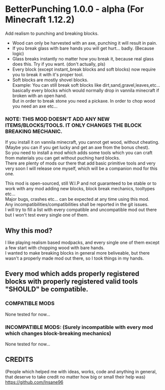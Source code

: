 # BetterPunching 1.0.0 - alpha (For Minecraft 1.12.2)
Add realism to punching and breaking blocks.

* Wood can only be harvested with an axe, punching it will result in pain.
* If you break glass with bare hands you will get hurt... badly. (Because logic)
* Glass breaks instantly no matter how you break it, because real glass does this. Try if you want. (don't actually, pls)
* Every block (except instant_break blocks and soft blocks) now require you to break it with it's proper tool.
* Soft blocks are mostly shovel blocks.  
Example: You can still break soft blocks like dirt,sand,gravel,leaves,etc...  
basically every blocks which would normally drop in vannila minecraft if broken with an open hand.  
But in order to break stone you need a pickaxe. In order to chop wood you need an axe etc...  

### NOTE: THIS MOD DOESN'T ADD ANY NEW ITEMS/BLOCKS/TOOLS. IT ONLY CHANGES THE BLOCK BREAKING MECHANIC.  
If you install it on vannila minecraft, you cannot get wood, without cheating. (Maybe you can if you get lucky and get an axe from the bonus chest).  
So you need to install a mod which adds some tools which you can craft from materials you can get without puching hard blocks.  
There are plenty of mods our there that add basic primitive tools and very very soon I will release one myself, which will be a companion mod for this one.

This mod is open-sourced, still W.I.P and not guaranteed to be stable or to work with any mod adding new blocks, block break mechanics, tooltypes etc...  
Major bugs, crashes etc... can be expected at any time using this mod.  
Any incompatibilities/compatibilities shall be reported in the git issues.  
I will try to fill a list with every compatible and uncompatible mod out there but I won't test every single one of them.

## Why this mod?
I like playing realism based modpacks, and every single one of them except a few start with chopping wood with bare hands.  
I wanted to make breaking blocks in general more beliveable, but there wasn't a properly made mod out there, so I took things in my hands.

## Every mod which adds properly registered blocks with properly registered valid tools "SHOULD" be compatible.
### COMPATIBLE MODS
None tested for now...
### INCOMPATIBLE MODS: (Surely incompatible with every mod which changes block-breaking mechanics)
None tested for now...


## CREDITS 
(People which helped me with ideas, works, code and anything in general, that deserve to take credit no matter how big or small their help was)  
https://github.com/Insane96
